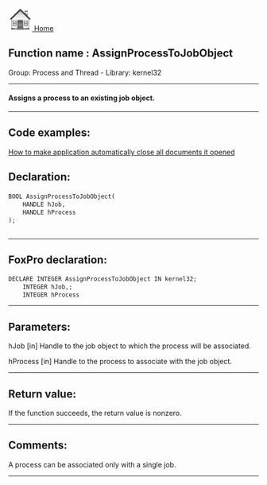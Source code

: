 [<img src="../../images/home.png"> Home ](https://github.com/VFPX/Win32API)  

## Function name : AssignProcessToJobObject
Group: Process and Thread - Library: kernel32    
***  


#### Assigns a process to an existing job object.
***  


## Code examples:
[How to make application automatically close all documents it opened](../../samples/sample_491.md)  

## Declaration:
```foxpro  
BOOL AssignProcessToJobObject(
	HANDLE hJob,
	HANDLE hProcess
);
  
```  
***  


## FoxPro declaration:
```foxpro  
DECLARE INTEGER AssignProcessToJobObject IN kernel32;
	INTEGER hJob,;
	INTEGER hProcess  
```  
***  


## Parameters:
hJob 
[in] Handle to the job object to which the process will be associated.

hProcess 
[in] Handle to the process to associate with the job object.  
***  


## Return value:
If the function succeeds, the return value is nonzero.  
***  


## Comments:
A process can be associated only with a single job.  
  
***  


